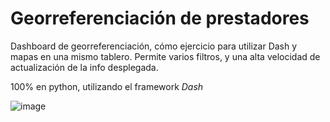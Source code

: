  # Georreferenciación de prestadores

Dashboard de georreferenciación, cómo ejercicio para utilizar Dash y mapas en una mismo tablero.
Permite varios filtros, y una alta velocidad de actualización de la info desplegada.

100% en python, utilizando el framework _Dash_

![image](https://user-images.githubusercontent.com/660448/109395626-24dd8d80-790c-11eb-91d8-fbb58bdd90ae.png)
